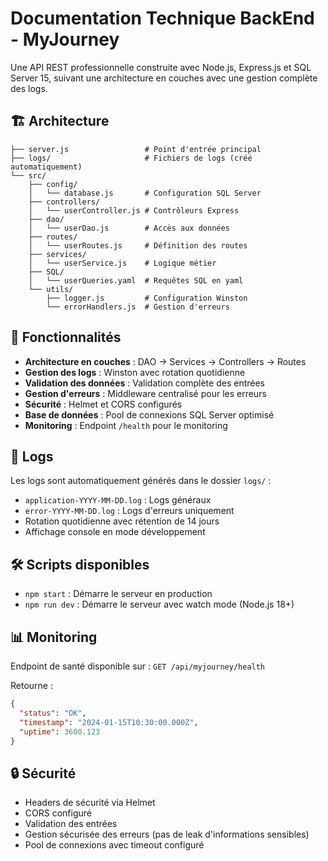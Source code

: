 # Documentation Technique BackEnd - MyJourney

Une API REST professionnelle construite avec Node.js, Express.js et SQL Server 15, suivant une architecture en couches avec une gestion complète des logs.

## 🏗️ Architecture

```
├── server.js                 # Point d'entrée principal
├── logs/                     # Fichiers de logs (créé automatiquement)
└── src/
    ├── config/
    │   └── database.js       # Configuration SQL Server
    ├── controllers/
    │   └── userController.js # Contrôleurs Express
    ├── dao/
    │   └── userDao.js        # Accès aux données
    ├── routes/
    │   └── userRoutes.js     # Définition des routes
    ├── services/
    │   └── userService.js    # Logique métier
    ├── SQL/
    │   └── userQueries.yaml  # Requêtes SQL en yaml
    └── utils/
        ├── logger.js         # Configuration Winston
        └── errorHandlers.js  # Gestion d'erreurs
```

## 🔧 Fonctionnalités

- **Architecture en couches** : DAO → Services → Controllers → Routes
- **Gestion des logs** : Winston avec rotation quotidienne
- **Validation des données** : Validation complète des entrées
- **Gestion d'erreurs** : Middleware centralisé pour les erreurs
- **Sécurité** : Helmet et CORS configurés
- **Base de données** : Pool de connexions SQL Server optimisé
- **Monitoring** : Endpoint `/health` pour le monitoring

## 📝 Logs

Les logs sont automatiquement générés dans le dossier `logs/` :
- `application-YYYY-MM-DD.log` : Logs généraux
- `error-YYYY-MM-DD.log` : Logs d'erreurs uniquement
- Rotation quotidienne avec rétention de 14 jours
- Affichage console en mode développement

## 🛠️ Scripts disponibles

- `npm start` : Démarre le serveur en production
- `npm run dev` : Démarre le serveur avec watch mode (Node.js 18+)

## 📊 Monitoring

Endpoint de santé disponible sur : `GET /api/myjourney/health`

Retourne :
```json
{
  "status": "OK",
  "timestamp": "2024-01-15T10:30:00.000Z",
  "uptime": 3600.123
}
```

## 🔒 Sécurité

- Headers de sécurité via Helmet
- CORS configuré
- Validation des entrées
- Gestion sécurisée des erreurs (pas de leak d'informations sensibles)
- Pool de connexions avec timeout configuré